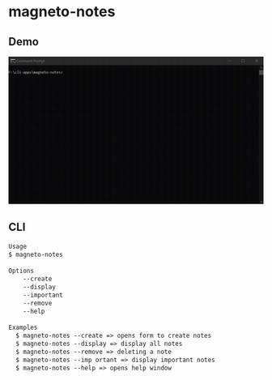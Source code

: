 # magneto-notes


## Demo

<p align="center"><img src="demo.gif"/></p>


## CLI

```
Usage
$ magneto-notes

Options
	--create
	--display
	--important
	--remove
	--help

Examples
  $ magneto-notes --create => opens form to create notes
  $ magneto-notes --display => display all notes
  $ magneto-notes --remove => deleting a note
  $ magneto-notes --imp ortant => display important notes
  $ magneto-notes --help => opens help window
```


